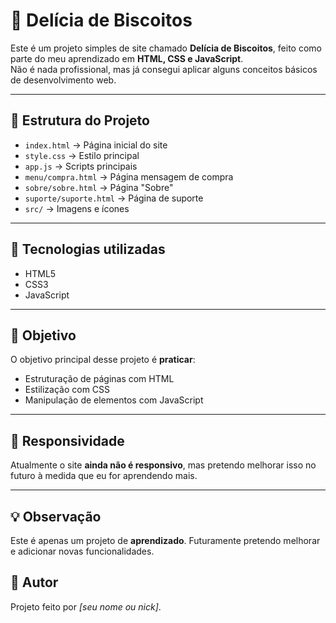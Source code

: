 # 🍪 Delícia de Biscoitos

Este é um projeto simples de site chamado **Delícia de Biscoitos**, feito como parte do meu aprendizado em **HTML, CSS e JavaScript**.  
Não é nada profissional, mas já consegui aplicar alguns conceitos básicos de desenvolvimento web.  

---

## 📂 Estrutura do Projeto
- `index.html` → Página inicial do site
- `style.css` → Estilo principal
- `app.js` → Scripts principais
- `menu/compra.html` → Página mensagem de compra
- `sobre/sobre.html` → Página "Sobre"  
- `suporte/suporte.html` → Página de suporte   
- `src/` → Imagens e ícones  

---

## 🚀 Tecnologias utilizadas
- HTML5  
- CSS3  
- JavaScript  

---

## 🎯 Objetivo
O objetivo principal desse projeto é **praticar**:
- Estruturação de páginas com HTML  
- Estilização com CSS  
- Manipulação de elementos com JavaScript  

---

## 📱 Responsividade
Atualmente o site **ainda não é responsivo**, mas pretendo melhorar isso no futuro à medida que eu for aprendendo mais.  

---

## 💡 Observação
Este é apenas um projeto de **aprendizado**. Futuramente pretendo melhorar e adicionar novas funcionalidades.
## 👤 Autor
Projeto feito por *[seu nome ou nick]*.  
